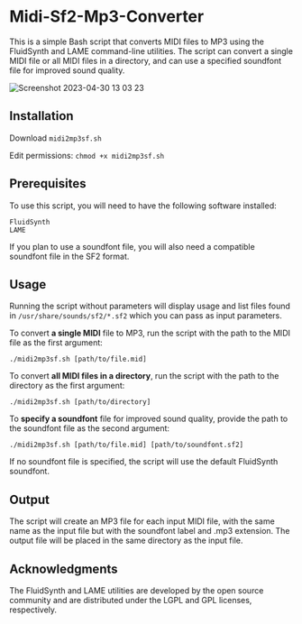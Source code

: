 # Midi-Sf2-Mp3-Converter
This is a simple Bash script that converts MIDI files to MP3 using the FluidSynth and LAME command-line utilities. The script can convert a single MIDI file or all MIDI files in a directory, and can use a specified soundfont file for improved sound quality.

![Screenshot 2023-04-30 13 03 23](https://user-images.githubusercontent.com/38471159/235351930-7fe62396-141c-4f9d-aedc-add42e1e51d3.png)

## Installation
Download `midi2mp3sf.sh`

Edit permissions: `chmod +x midi2mp3sf.sh` 

## Prerequisites
To use this script, you will need to have the following software installed:

```
FluidSynth
LAME
```

If you plan to use a soundfont file, you will also need a compatible soundfont file in the SF2 format.

## Usage
Running the script without parameters will display usage and list files found in `/usr/share/sounds/sf2/*.sf2` which you can pass as input parameters.

To convert **a single MIDI** file to MP3, run the script with the path to the MIDI file as the first argument:

`./midi2mp3sf.sh [path/to/file.mid]`

To convert **all MIDI files in a directory**, run the script with the path to the directory as the first argument:

`./midi2mp3sf.sh [path/to/directory]`

To **specify a soundfont** file for improved sound quality, provide the path to the soundfont file as the second argument:

`./midi2mp3sf.sh [path/to/file.mid] [path/to/soundfont.sf2]`

If no soundfont file is specified, the script will use the default FluidSynth soundfont.

## Output
The script will create an MP3 file for each input MIDI file, with the same name as the input file but with the soundfont label and .mp3 extension. 
The output file will be placed in the same directory as the input file.

## Acknowledgments
The FluidSynth and LAME utilities are developed by the open source community and are distributed under the LGPL and GPL licenses, respectively.
